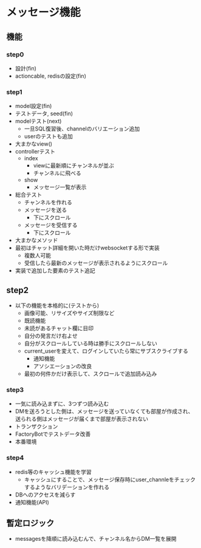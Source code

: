 # メッセージ機能
## 機能
### step0
- 設計(fin)
- actioncable, redisの設定(fin)

### step1
- model設定(fin)
- テストデータ, seed(fin)
- modelテスト(next)
  - 一旦SQL復習後、channelのバリエーション追加
  - userのテストも追加
- 大まかなview()
- controllerテスト
  - index
    - viewに最新順にチャンネルが並ぶ
    - チャンネルに飛べる
  - show
    - メッセージ一覧が表示
- 総合テスト
  - チャンネルを作れる
  - メッセージを送る
    - 下にスクロール
  - メッセージを受信する
    - 下にスクロール
- 大まかなメソッド
- 最初はチャット詳細を開いた時だけwebsocketする形で実装
  - 複数人可能
  - 受信したら最新のメッセージが表示されるようにスクロール
- 実装で追加した要素のテスト追記

## step2
- 以下の機能を本格的に(テストから)
  - 画像可能、リサイズやサイズ制限など
  - 既読機能
  - 未読があるチャット欄に目印
  - 自分の発言だけ右よせ
  - 自分がスクロールしている時は勝手にスクロールしない
  - current_userを変えて、ログインしていたら常にサブスクライブする
    - 通知機能
    - アソシエーションの改良
  - 最初の何件かだけ表示して、スクロールで追加読み込み

### step3
- 一気に読み込まずに、3つずつ読み込む
- DMを送ろうとした側は、メッセージを送っていなくても部屋が作成され、送られる側はメッセージが届くまで部屋が表示されない
- トランザクション
- FactoryBotでテストデータ改善
- 本番環境

### step4
- redis等のキャッシュ機能を学習
  - キャッシュにすることで、メッセージ保存時にuser_channleをチェックするようなバリデーションを作れる
- DBへのアクセスを減らす
- 通知機能(API)

## 暫定ロジック
- messagesを降順に読み込むんで、チャンネル名からDM一覧を展開